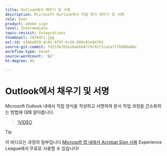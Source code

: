 ```yaml
---
title: Outlook에서 채우기 및 서명
description: Microsoft Outlook에서 직접 양식 채우기 및 서명
role: User
product: adobe sign
level: Intermediate
topic-revisit: Integrations
thumbnail: 29764t1.jpg
exl-id: e16be9f0-4c92-4f9f-bc36-609c81e94763
source-git-commit: fd133bf83a1baebb47f9c92f1ca2a71fb080a68c
workflow-type: tm+mt
source-wordcount: '62'
ht-degree: 0%

---
```


# Outlook에서 채우기 및 서명

Microsoft Outlook 내에서 직접 양식을 작성하고 서명하여 문서 작업 과정을 간소화하는 방법에 대해 알아봅니다.

>[!VIDEO](https://video.tv.adobe.com/v/344947?hidetitle=true)

>[!TIP]
>
>이 비디오는 과정의 일부입니다 [Microsoft 앱 내에서 Acrobat Sign 사용](https://experienceleague.adobe.com/?recommended=Sign-U-1-2020.2) Experience League에서 무료로 사용할 수 있습니다!

